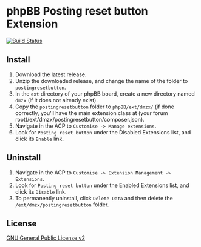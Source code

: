 # phpBB Posting reset button Extension

[![Build Status](https://travis-ci.org/dmzx/Posting-reset-button.svg?branch=master)](https://travis-ci.org/dmzx/Posting-reset-button)

## Install

1. Download the latest release.
2. Unzip the downloaded release, and change the name of the folder to `postingresetbutton`.
3. In the `ext` directory of your phpBB board, create a new directory named `dmzx` (if it does not already exist).
4. Copy the `postingresetbutton` folder to `phpBB/ext/dmzx/` (if done correctly, you'll have the main extension class at (your forum root)/ext/dmzx/postingresetbutton/composer.json).
5. Navigate in the ACP to `Customise -> Manage extensions`.
6. Look for `Posting reset button` under the Disabled Extensions list, and click its `Enable` link.

## Uninstall

1. Navigate in the ACP to `Customise -> Extension Management -> Extensions`.
2. Look for `Posting reset button` under the Enabled Extensions list, and click its `Disable` link.
3. To permanently uninstall, click `Delete Data` and then delete the `/ext/dmzx/postingresetbutton` folder.

## License
[GNU General Public License v2](http://opensource.org/licenses/GPL-2.0)
